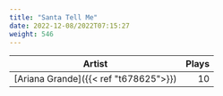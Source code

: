 ```yaml
---
title: "Santa Tell Me"
date: 2022-12-08/2022T07:15:27
weight: 546
---
```




 Artist | Plays 
----- | -----:
[Ariana Grande]({{< ref "t678625">}}) | 10
